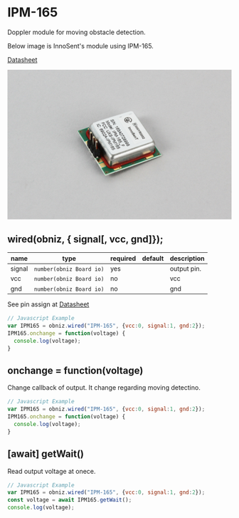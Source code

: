 # IPM-165

Doppler module for moving obstacle detection.

Below image is InnoSent's module using IPM-165.

[Datasheet](https://manualzz.com/doc/15328561/ist2011-001-r2)

![](./image.jpg)

## wired(obniz, { signal[, vcc, gnd]});

name | type | required | default | description
--- | --- | --- | --- | ---
signal | `number(obniz Board io)` | yes |  &nbsp; | output pin. 
vcc | `number(obniz Board io)` | no |  &nbsp; | vcc
gnd | `number(obniz Board io)` | no |  &nbsp; | gnd

See pin assign at [Datasheet](https://manualzz.com/doc/15328561/ist2011-001-r2)

```Javascript
// Javascript Example
var IPM165 = obniz.wired("IPM-165", {vcc:0, signal:1, gnd:2});
IPM165.onchange = function(voltage) {
  console.log(voltage);
}
```

## onchange = function(voltage)

Change callback of output.
It change regarding moving detectino.

```Javascript
// Javascript Example
var IPM165 = obniz.wired("IPM-165", {vcc:0, signal:1, gnd:2});
IPM165.onchange = function(voltage) {
  console.log(voltage);
}
```

## [await] getWait()

Read output voltage at onece.

```Javascript
// Javascript Example
var IPM165 = obniz.wired("IPM-165", {vcc:0, signal:1, gnd:2});
const voltage = await IPM165.getWait();
console.log(voltage);
```